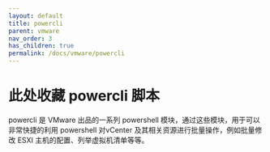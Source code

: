 ```yaml
---
layout: default
title: powercli
parent: vmware
nav_order: 3
has_children: true
permalink: /docs/vmware/powercli
---
```


# 此处收藏 powercli 脚本

powercli 是 VMware 出品的一系列 powershell 模块，通过这些模块，用于可以非常快捷的利用 powershell 对vCenter 及其相关资源进行批量操作，例如批量修改 ESXI 主机的配置、列举虚拟机清单等等。




